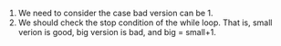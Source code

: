 1. We need to consider the case bad version can be 1.
2. We should check the stop condition of the while loop. That is, small verion is good, big version is bad, and big = small+1.